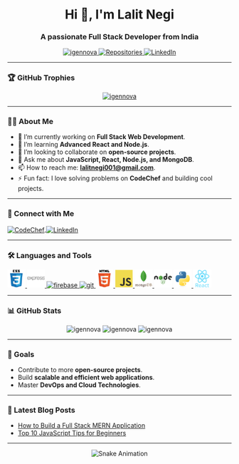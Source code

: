 <h1 align="center">Hi 👋, I'm Lalit Negi</h1>
<h3 align="center">A passionate Full Stack Developer from India</h3>

<p align="center">
  <a href="https://github.com/igennova">
    <img src="https://komarev.com/ghpvc/?username=igennova&label=Profile%20views&color=0e75b6&style=flat" alt="igennova" />
  </a>
  <a href="https://github.com/igennova?tab=repositories">
    <img src="https://img.shields.io/badge/Repositories-10+-blue" alt="Repositories" />
  </a>
  <a href="https://www.linkedin.com/in/lalitnegi001/">
    <img src="https://img.shields.io/badge/LinkedIn-Connect-blue" alt="LinkedIn" />
  </a>
</p>

---

### 🏆 GitHub Trophies
<p align="center">
  <a href="https://github.com/ryo-ma/github-profile-trophy">
    <img src="https://github-profile-trophy.vercel.app/?username=igennova&theme=onedark&row=1&column=7" alt="igennova" />
  </a>
</p>

---

### 👨‍💻 About Me
- 🔭 I’m currently working on **Full Stack Web Development**.
- 🌱 I’m learning **Advanced React and Node.js**.
- 👯 I’m looking to collaborate on **open-source projects**.
- 💬 Ask me about **JavaScript, React, Node.js, and MongoDB**.
- 📫 How to reach me: **lalitnegi001@gmail.com**.
- ⚡ Fun fact: I love solving problems on **CodeChef** and building cool projects.

---

### 🔗 Connect with Me
<p align="left">
  <a href="https://www.codechef.com/users/bouquet_ray_86" target="blank">
    <img align="center" src="https://upload.wikimedia.org/wikipedia/en/thumb/7/7b/Codechef%28new%29_logo.svg/1920px-Codechef%28new%29_logo.svg.png" alt="CodeChef" height="30" />
  </a>
  <a href="https://www.linkedin.com/in/lalitnegi001/" target="blank">
    <img align="center" src="https://upload.wikimedia.org/wikipedia/commons/thumb/a/aa/LinkedIn_2021.svg/1920px-LinkedIn_2021.svg.png" alt="LinkedIn" height="27" />
  </a>
</p>

---

### 🛠️ Languages and Tools
<p align="left">
  <a href="https://www.w3schools.com/css/" target="_blank" rel="noreferrer">
    <img src="https://raw.githubusercontent.com/devicons/devicon/master/icons/css3/css3-original-wordmark.svg" alt="css3" width="40" height="40" />
  </a>
  <a href="https://expressjs.com" target="_blank" rel="noreferrer">
    <img src="https://raw.githubusercontent.com/devicons/devicon/master/icons/express/express-original-wordmark.svg" alt="express" width="40" height="40" />
  </a>
  <a href="https://firebase.google.com/" target="_blank" rel="noreferrer">
    <img src="https://www.vectorlogo.zone/logos/firebase/firebase-icon.svg" alt="firebase" width="40" height="40" />
  </a>
  <a href="https://git-scm.com/" target="_blank" rel="noreferrer">
    <img src="https://www.vectorlogo.zone/logos/git-scm/git-scm-icon.svg" alt="git" width="40" height="40" />
  </a>
  <a href="https://www.w3.org/html/" target="_blank" rel="noreferrer">
    <img src="https://raw.githubusercontent.com/devicons/devicon/master/icons/html5/html5-original-wordmark.svg" alt="html5" width="40" height="40" />
  </a>
  <a href="https://developer.mozilla.org/en-US/docs/Web/JavaScript" target="_blank" rel="noreferrer">
    <img src="https://raw.githubusercontent.com/devicons/devicon/master/icons/javascript/javascript-original.svg" alt="javascript" width="40" height="40" />
  </a>
  <a href="https://www.mongodb.com/" target="_blank" rel="noreferrer">
    <img src="https://raw.githubusercontent.com/devicons/devicon/master/icons/mongodb/mongodb-original-wordmark.svg" alt="mongodb" width="40" height="40" />
  </a>
  <a href="https://nodejs.org" target="_blank" rel="noreferrer">
    <img src="https://raw.githubusercontent.com/devicons/devicon/master/icons/nodejs/nodejs-original-wordmark.svg" alt="nodejs" width="40" height="40" />
  </a>
  <a href="https://www.python.org" target="_blank" rel="noreferrer">
    <img src="https://raw.githubusercontent.com/devicons/devicon/master/icons/python/python-original.svg" alt="python" width="40" height="40" />
  </a>
  <a href="https://reactjs.org/" target="_blank" rel="noreferrer">
    <img src="https://raw.githubusercontent.com/devicons/devicon/master/icons/react/react-original-wordmark.svg" alt="react" width="40" height="40" />
  </a>
</p>

---

### 📊 GitHub Stats
<p align="center">
  <img src="https://github-readme-stats.vercel.app/api/top-langs?username=igennova&show_icons=true&locale=en&layout=compact&theme=radical" alt="igennova" />
  <img src="https://github-readme-stats.vercel.app/api?username=igennova&show_icons=true&locale=en&theme=radical" alt="igennova" />
  <img src="https://github-readme-streak-stats.herokuapp.com/?user=igennova&theme=radical" alt="igennova" />
</p>

---

### 🎯 Goals
- Contribute to more **open-source projects**.
- Build **scalable and efficient web applications**.
- Master **DevOps and Cloud Technologies**.

---

### 📝 Latest Blog Posts
<!-- Add your blog posts here if you have any -->
- [How to Build a Full Stack MERN Application](https://example.com)
- [Top 10 JavaScript Tips for Beginners](https://example.com)

---

<p align="center">
  <img src="https://github.com/igennova/igennova/blob/main/github-contribution-grid-snake.svg" alt="Snake Animation" />
</p>
